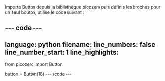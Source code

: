 Importe Button depuis la bibliothèque picozero puis définis les broches pour un seul bouton, utilise le code suivant :

--- code ---
---
language: python filename: line_numbers: false line_number_start: 1
line_highlights:
---
from picozero import Button

button = Button(18) --- /code ---
